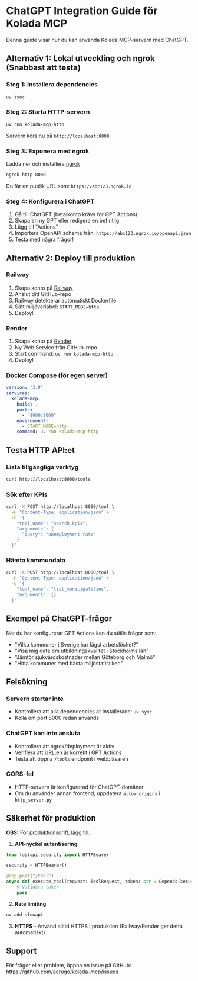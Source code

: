 # ChatGPT Integration Guide för Kolada MCP

Denna guide visar hur du kan använda Kolada MCP-servern med ChatGPT.

## Alternativ 1: Lokal utveckling och ngrok (Snabbast att testa)

### Steg 1: Installera dependencies
```bash
uv sync
```

### Steg 2: Starta HTTP-servern
```bash
uv run kolada-mcp-http
```

Servern körs nu på `http://localhost:8000`

### Steg 3: Exponera med ngrok
Ladda ner och installera [ngrok](https://ngrok.com/download)

```bash
ngrok http 8000
```

Du får en publik URL som: `https://abc123.ngrok.io`

### Steg 4: Konfigurera i ChatGPT
1. Gå till ChatGPT (betalkonto krävs för GPT Actions)
2. Skapa en ny GPT eller redigera en befintlig
3. Lägg till "Actions"
4. Importera OpenAPI schema från: `https://abc123.ngrok.io/openapi.json`
5. Testa med några frågor!

## Alternativ 2: Deploy till produktion

### Railway
1. Skapa konto på [Railway](https://railway.app)
2. Anslut ditt GitHub-repo
3. Railway detekterar automatiskt Dockerfile
4. Sätt miljövariabel: `START_MODE=http`
5. Deploy!

### Render
1. Skapa konto på [Render](https://render.com)
2. Ny Web Service från GitHub-repo
3. Start command: `uv run kolada-mcp-http`
4. Deploy!

### Docker Compose (för egen server)
```yaml
version: '3.8'
services:
  kolada-mcp:
    build: .
    ports:
      - "8000:8000"
    environment:
      - START_MODE=http
    command: uv run kolada-mcp-http
```

## Testa HTTP API:et

### Lista tillgängliga verktyg
```bash
curl http://localhost:8000/tools
```

### Sök efter KPIs
```bash
curl -X POST http://localhost:8000/tool \
  -H "Content-Type: application/json" \
  -d '{
    "tool_name": "search_kpis",
    "arguments": {
      "query": "unemployment rate"
    }
  }'
```

### Hämta kommundata
```bash
curl -X POST http://localhost:8000/tool \
  -H "Content-Type: application/json" \
  -d '{
    "tool_name": "list_municipalities",
    "arguments": {}
  }'
```

## Exempel på ChatGPT-frågor

När du har konfigurerat GPT Actions kan du ställa frågor som:

- "Vilka kommuner i Sverige har lägst arbetslöshet?"
- "Visa mig data om utbildningskvalitet i Stockholms län"
- "Jämför sjukvårdskostnader mellan Göteborg och Malmö"
- "Hitta kommuner med bästa miljöstatistiken"

## Felsökning

### Servern startar inte
- Kontrollera att alla dependencies är installerade: `uv sync`
- Kolla om port 8000 redan används

### ChatGPT kan inte ansluta
- Kontrollera att ngrok/deployment är aktiv
- Verifiera att URL:en är korrekt i GPT Actions
- Testa att öppna `/tools` endpoint i webbläsaren

### CORS-fel
- HTTP-servern är konfigurerad för ChatGPT-domäner
- Om du använder annan frontend, uppdatera `allow_origins` i `http_server.py`

## Säkerhet för produktion

**OBS:** För produktionsdrift, lägg till:

1. **API-nyckel autentisering**
```python
from fastapi.security import HTTPBearer

security = HTTPBearer()

@app.post("/tool")
async def execute_tool(request: ToolRequest, token: str = Depends(security)):
    # Validera token
    pass
```

2. **Rate limiting**
```bash
uv add slowapi
```

3. **HTTPS** - Använd alltid HTTPS i produktion (Railway/Render ger detta automatiskt)

## Support

För frågor eller problem, öppna en issue på GitHub:
https://github.com/aerugo/kolada-mcp/issues
